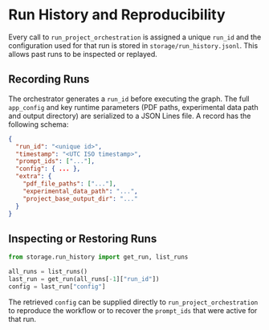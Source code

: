 # Run History and Reproducibility

Every call to `run_project_orchestration` is assigned a unique `run_id` and the
configuration used for that run is stored in `storage/run_history.jsonl`.
This allows past runs to be inspected or replayed.

## Recording Runs

The orchestrator generates a `run_id` before executing the graph. The full
`app_config` and key runtime parameters (PDF paths, experimental data path and
output directory) are serialized to a JSON Lines file. A record has the
following schema:

```json
{
  "run_id": "<unique id>",
  "timestamp": "<UTC ISO timestamp>",
  "prompt_ids": ["..."],
  "config": { ... },
  "extra": {
    "pdf_file_paths": ["..."],
    "experimental_data_path": "...",
    "project_base_output_dir": "..."
  }
}
```

## Inspecting or Restoring Runs

```python
from storage.run_history import get_run, list_runs

all_runs = list_runs()
last_run = get_run(all_runs[-1]["run_id"])
config = last_run["config"]
```

The retrieved `config` can be supplied directly to `run_project_orchestration`
to reproduce the workflow or to recover the `prompt_ids` that were active for
that run.
